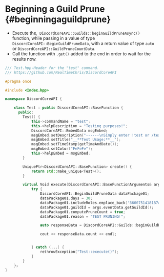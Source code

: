 Beginning a Guild Prune {#beginningaguildprune}
============
- Execute the,` DiscordCoreAPI::Guilds::beginGuildPruneAsync()` function, while passing in a value of type `DiscordCoreAPI::BeginGuildPruneData`, with a return value of type `auto` or `DiscordCoreAPI::GuildPruneCountData`.
- Call the function with `.get()` added to the end in order to wait for the results now.

```cpp
/// Test.hpp-Header for the "test" command.
/// https://github.com/RealTimeChris/DiscordCoreAPI

#pragma once

#include <Index.hpp>

namespace DiscordCoreAPI {

	class Test : public DiscordCoreAPI::BaseFunction {
	  public:
		Test() {
			this->commandName = "test";
			this->helpDescription = "Testing purposes!";
			DiscordCoreAPI::EmbedData msgEmbed;
			msgEmbed.setDescription("------\nSimply enter !test or /test!\n------");
			msgEmbed.setTitle("__**Test Usage:**__");
			msgEmbed.setTimeStamp(getTimeAndDate());
			msgEmbed.setColor("FeFeFe");
			this->helpEmbed = msgEmbed;
		}

		UniquePtr<DiscordCoreAPI::BaseFunction> create() {
			return std::make_unique<Test>();
		}

		virtual Void execute(DiscordCoreAPI::BaseFunctionArguments& args) {
			try {
				DiscordCoreAPI::BeginGuildPruneData dataPackage01;
				dataPackage01.days = 30;
				dataPackage01.includeRoles.emplace_back("860075141818744853");
				dataPackage01.guildId = args.eventData.getGuildId();
				dataPackage01.computePruneCount = true;
				dataPackage01.reason = "TEST PRUNING!";

				auto responseData = DiscordCoreAPI::Guilds::beginGuildPruneAsync(dataPackage01).get;

				cout << responseData.count << endl;


			} catch (...) {
				rethrowException("Test::execute()");
			}
		}
	};
}


```
